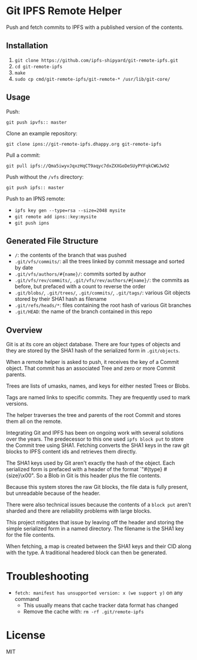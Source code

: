 # Git IPFS Remote Helper

Push and fetch commits to IPFS with a published version of the contents.

## Installation
1. `git clone https://github.com/ipfs-shipyard/git-remote-ipfs.git`
2. `cd git-remote-ipfs`
3. `make`
4. `sudo cp cmd/git-remote-ipfs/git-remote-* /usr/lib/git-core/`

## Usage

Push:

`git push ipvfs:: master`

Clone an example repository:

`git clone ipns://git-remote-ipfs.dhappy.org git-remote-ipfs`

Pull a commit:

`git pull ipfs://Qma5iwyvJqxzHqCT9aqyc7dxZXXGoDeSUyPYFqkCWGJw92`

Push without the `/vfs` directory:

`git push ipfs:: master`

Push to an IPNS remote:

* `ipfs key gen --type=rsa --size=2048 mysite`
* `git remote add ipns::key:mysite`
* `git push ipns`

## Generated File Structure

* `/`: the contents of the branch that was pushed
* `.git/vfs/commits/`: all the trees linked by commit message and sorted by date
* `.git/vfs/authors/#{name}/`: commits sorted by author
* `.git/vfs/rev/commits/`, `.git/vfs/rev/authors/#{name}/`: the commits as before, but prefaced with a count to reverse the order
* `.git/blobs/`, `.git/trees/`, `.git/commits/`, `.git/tags/`: various Git objects stored by their SHA1 hash as filename
* `.git/refs/heads/*`: files containing the root hash of various Git branches
* `.git/HEAD`: the name of the branch contained in this repo

## Overview

Git is at its core an object database. There are four types of objects and they are stored by the SHA1 hash of the serialized form in `.git/objects`.

When a remote helper is asked to push, it receives the key of a Commit object. That commit has an associated Tree and zero or more Commit parents.

Trees are lists of umasks, names, and keys for either nested Trees or Blobs.

Tags are named links to specific commits. They are frequently used to mark versions.

The helper traverses the tree and parents of the root Commit and stores them all on the remote.

Integrating Git and IPFS has been on ongoing work with several solutions over the years. The predecessor to this one used `ipfs block put` to store the Commit tree using SHA1. Fetching converts the SHA1 keys in the raw git blocks to IPFS content ids and retrieves them directly.

The SHA1 keys used by Git aren't exactly the hash of the object. Each serialized form is prefaced with a header of the format `"#{type} #{size}\x00". So a Blob in Git is this header plus the file contents.

Because this system stores the raw Git blocks, the file data is fully present, but unreadable because of the header.

There were also technical issues because the contents of a `block put` aren't sharded and there are reliability problems with large blocks.

This project mitigates that issue by leaving off the header and storing the simple serialized form in a named directory. The filename is the SHA1 key for the file contents.

When fetching, a map is created between the SHA1 keys and their CID along with the type. A traditional headered block can then be generated.

# Troubleshooting
* `fetch: manifest has unsupported version: x (we support y)` on any command
  - This usually means that cache tracker data format has changed
  - Remove the cache with: `rm -rf .git/remote-ipfs`

# License
MIT
